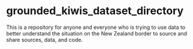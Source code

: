 # grounded_kiwis_dataset_directory
This is a repository for anyone and everyone who is trying to use data to better understand the situation on the New Zealand border to source and share sources, data, and code.
